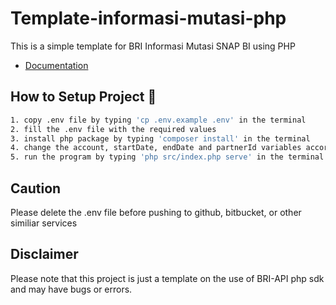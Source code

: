 # Template-informasi-mutasi-php

This is a simple template for BRI Informasi Mutasi SNAP BI using PHP

- [Documentation](https://developers.bri.co.id/id/snap-bi/api-bank-statement-snap-bi)

## How to Setup Project :rocket:

```bash
1. copy .env file by typing 'cp .env.example .env' in the terminal
2. fill the .env file with the required values
3. install php package by typing 'composer install' in the terminal
4. change the account, startDate, endDate and partnerId variables accordingly in src/index.php
5. run the program by typing 'php src/index.php serve' in the terminal
```

## Caution

Please delete the .env file before pushing to github, bitbucket, or other similiar services

## Disclaimer

Please note that this project is just a template on the use of BRI-API php sdk and may have bugs or errors.
